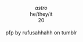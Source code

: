 <p align="center">
<i>astro</i><br>
he/they/it<br>
20<br><br>
pfp by rufusahhahh on tumblr<br><br>
<a href="https://hits.sh/github.com/astroirl/hits/"><img alt="" src="https://hits.sh/github.com/astroirl/hits.svg?label=visitors...&color=6ca6c5"/></a>
